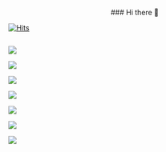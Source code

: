 <p align = "center">### Hi there 👋

<!-- ![devmoonjs's GitHub stats](https://github-readme-stats.vercel.app/api?username=devmoonjs&show_icons=true&theme=github_dark) -->

[![Hits](https://hits.seeyoufarm.com/api/count/incr/badge.svg?url=https%3A%2F%2Fgithub.com%2Fdevmoonjs&count_bg=%2379C83D&title_bg=%23555555&icon=apple.svg&icon_color=%23E7E7E7&title=hits&edge_flat=false)](https://hits.seeyoufarm.com)

<div style="display:flex; flex-direction:column; align-items:flex-start;">
    <!-- Backend -->
    <div>
        <p align = "center"><img src="https://img.shields.io/badge/Java-007396?style=for-the-badge&logo=Java&logoColor=white"> </p>
        <p align = "center"><img src="https://img.shields.io/badge/Python-3776AB?style=for-the-badge&logo=Python&logoColor=white"></p>
        <p align = "center"><img src="https://img.shields.io/badge/C-A8B9CC?style=for-the-badge&logo=C&logoColor=white"></p>
        <p align = "center"><img src="https://img.shields.io/badge/Spring-6DB33F?style=for-the-badge&logo=Spring&logoColor=white"></p>
        <p align = "center"><img src="https://img.shields.io/badge/react-61DAFB?style=for-the-badge&logo=react&logoColor=black"></p>
        <p align = "center"><img src="https://img.shields.io/badge/mysql-4479A1?style=for-the-badge&logo=mysql&logoColor=white"> </p>
       <p align = "center"> <img src="https://img.shields.io/badge/html-E34F26?style=for-the-badge&logo=html5&logoColor=white"></p>
    </div></div></p>
        
</p>
